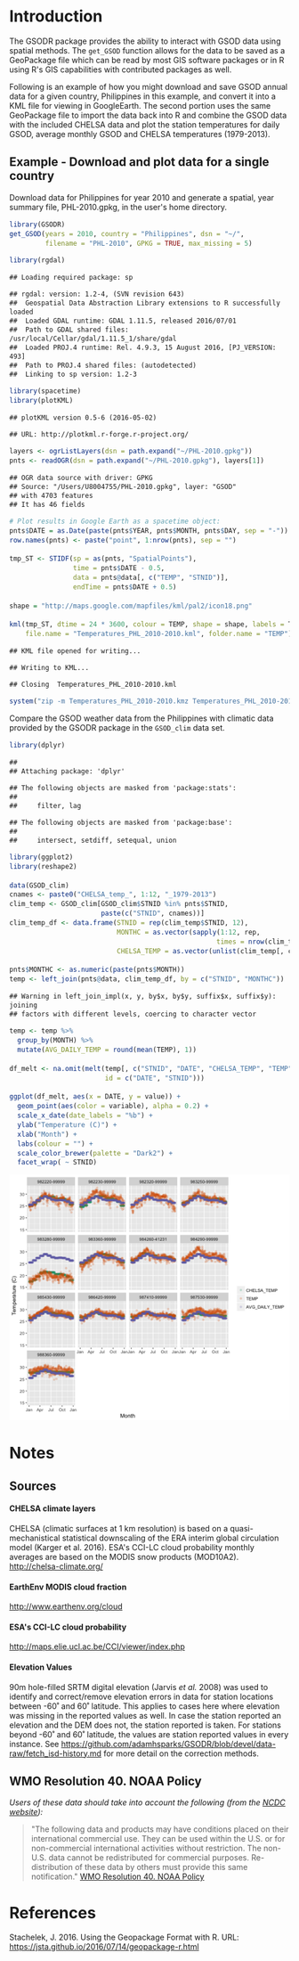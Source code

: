 <!--
%\VignetteEngine{knitr::knitr}
%\VignetteIndexEntry{GSODR vignette}
%\VignetteEncoding{UTF-8}
-->

# Introduction

The GSODR package provides the ability to interact with GSOD data using
spatial methods. The `get_GSOD` function allows for the data to be saved as
a GeoPackage file which can be read by most GIS software packages or in R using
R's GIS capabilities with contributed packages as well.

Following is an example of how you might download and save GSOD annual data for
a given country, Philippines in this example, and convert it into a KML file for
viewing in GoogleEarth. The second portion uses the same GeoPackage file to
import the data back into R and combine the GSOD data with the included CHELSA
data and plot the station temperatures for daily GSOD, average monthly GSOD and
CHELSA temperatures (1979-2013).

## Example - Download and plot data for a single country
Download data for Philippines for year 2010 and generate a spatial, year summary
file, PHL-2010.gpkg, in the user's home directory.


```r
library(GSODR)
get_GSOD(years = 2010, country = "Philippines", dsn = "~/",
         filename = "PHL-2010", GPKG = TRUE, max_missing = 5)
```


```r
library(rgdal)
```

```
## Loading required package: sp
```

```
## rgdal: version: 1.2-4, (SVN revision 643)
##  Geospatial Data Abstraction Library extensions to R successfully loaded
##  Loaded GDAL runtime: GDAL 1.11.5, released 2016/07/01
##  Path to GDAL shared files: /usr/local/Cellar/gdal/1.11.5_1/share/gdal
##  Loaded PROJ.4 runtime: Rel. 4.9.3, 15 August 2016, [PJ_VERSION: 493]
##  Path to PROJ.4 shared files: (autodetected)
##  Linking to sp version: 1.2-3
```

```r
library(spacetime)
library(plotKML)
```

```
## plotKML version 0.5-6 (2016-05-02)
```

```
## URL: http://plotkml.r-forge.r-project.org/
```

```r
layers <- ogrListLayers(dsn = path.expand("~/PHL-2010.gpkg"))
pnts <- readOGR(dsn = path.expand("~/PHL-2010.gpkg"), layers[1])
```

```
## OGR data source with driver: GPKG 
## Source: "/Users/U8004755/PHL-2010.gpkg", layer: "GSOD"
## with 4703 features
## It has 46 fields
```

```r
# Plot results in Google Earth as a spacetime object:
pnts$DATE = as.Date(paste(pnts$YEAR, pnts$MONTH, pnts$DAY, sep = "-"))
row.names(pnts) <- paste("point", 1:nrow(pnts), sep = "")

tmp_ST <- STIDF(sp = as(pnts, "SpatialPoints"),
                time = pnts$DATE - 0.5,
                data = pnts@data[, c("TEMP", "STNID")],
                endTime = pnts$DATE + 0.5)

shape = "http://maps.google.com/mapfiles/kml/pal2/icon18.png"

kml(tmp_ST, dtime = 24 * 3600, colour = TEMP, shape = shape, labels = TEMP,
    file.name = "Temperatures_PHL_2010-2010.kml", folder.name = "TEMP")
```

```
## KML file opened for writing...
```

```
## Writing to KML...
```

```
## Closing  Temperatures_PHL_2010-2010.kml
```

```r
system("zip -m Temperatures_PHL_2010-2010.kmz Temperatures_PHL_2010-2010.kml")
```

Compare the GSOD weather data from the Philippines with climatic data provided
by the GSODR package in the `GSOD_clim` data set.


```r
library(dplyr)
```

```
## 
## Attaching package: 'dplyr'
```

```
## The following objects are masked from 'package:stats':
## 
##     filter, lag
```

```
## The following objects are masked from 'package:base':
## 
##     intersect, setdiff, setequal, union
```

```r
library(ggplot2)
library(reshape2)

data(GSOD_clim)
cnames <- paste0("CHELSA_temp_", 1:12, "_1979-2013")
clim_temp <- GSOD_clim[GSOD_clim$STNID %in% pnts$STNID,
                       paste(c("STNID", cnames))]
clim_temp_df <- data.frame(STNID = rep(clim_temp$STNID, 12),
                           MONTHC = as.vector(sapply(1:12, rep,
                                                    times = nrow(clim_temp))), 
                           CHELSA_TEMP = as.vector(unlist(clim_temp[, cnames])))

pnts$MONTHC <- as.numeric(paste(pnts$MONTH))
temp <- left_join(pnts@data, clim_temp_df, by = c("STNID", "MONTHC"))
```

```
## Warning in left_join_impl(x, y, by$x, by$y, suffix$x, suffix$y): joining
## factors with different levels, coercing to character vector
```

```r
temp <- temp %>% 
  group_by(MONTH) %>% 
  mutate(AVG_DAILY_TEMP = round(mean(TEMP), 1))

df_melt <- na.omit(melt(temp[, c("STNID", "DATE", "CHELSA_TEMP", "TEMP", "AVG_DAILY_TEMP")],
                        id = c("DATE", "STNID")))

ggplot(df_melt, aes(x = DATE, y = value)) +
  geom_point(aes(color = variable), alpha = 0.2) +
  scale_x_date(date_labels = "%b") +
  ylab("Temperature (C)") +
  xlab("Month") +
  labs(colour = "") +
  scale_color_brewer(palette = "Dark2") +
  facet_wrap( ~ STNID)
```

![Comparison of GSOD daily values and average monthly values with CHELSA climate monthly values](figure/example_1.2-1.png)

# Notes

## Sources

#### CHELSA climate layers
CHELSA (climatic surfaces at 1 km resolution) is based on a quasi-mechanistical
statistical downscaling of the ERA interim global circulation model
(Karger et al. 2016). ESA's CCI-LC cloud probability monthly averages are based
on the MODIS snow products (MOD10A2). <http://chelsa-climate.org/>

#### EarthEnv MODIS cloud fraction 
<http://www.earthenv.org/cloud>

#### ESA's CCI-LC cloud probability
<http://maps.elie.ucl.ac.be/CCI/viewer/index.php>

#### Elevation Values

90m hole-filled SRTM digital elevation (Jarvis *et al.* 2008) was used
to identify and correct/remove elevation errors in data for station
locations between -60˚ and 60˚ latitude. This applies to cases here
where elevation was missing in the reported values as well. In case the
station reported an elevation and the DEM does not, the station reported
is taken. For stations beyond -60˚ and 60˚ latitude, the values are
station reported values in every instance. See
<https://github.com/adamhsparks/GSODR/blob/devel/data-raw/fetch_isd-history.md>
for more detail on the correction methods.

## WMO Resolution 40. NOAA Policy

*Users of these data should take into account the following (from the
[NCDC website](http://www7.ncdc.noaa.gov/CDO/cdoselect.cmd?datasetabbv=GSOD&countryabbv=&georegionabbv=)):*

> "The following data and products may have conditions placed on their 
international commercial use. They can be used within the U.S. or for
non-commercial international activities without restriction. The
non-U.S. data cannot be redistributed for commercial purposes.
Re-distribution of these data by others must provide this same
notification." [WMO Resolution 40. NOAA
Policy](http://www.wmo.int/pages/about/Resolution40.html)

# References
Stachelek, J. 2016. Using the Geopackage Format with R. 
URL: https://jsta.github.io/2016/07/14/geopackage-r.html
